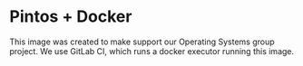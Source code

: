 Pintos + Docker
===============

This image was created to make support our Operating Systems group project.
We use GitLab CI, which runs a docker executor running this image.
